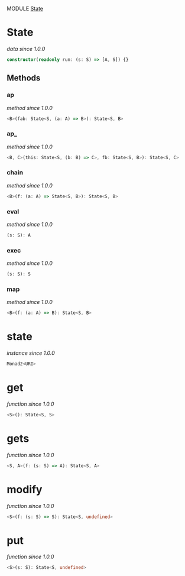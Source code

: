 MODULE [State](https://github.com/gcanti/fp-ts/blob/master/src/State.ts)

# State

_data_
_since 1.0.0_

```ts
constructor(readonly run: (s: S) => [A, S]) {}
```

## Methods

### ap

_method_
_since 1.0.0_

```ts
<B>(fab: State<S, (a: A) => B>): State<S, B>
```

### ap\_

_method_
_since 1.0.0_

```ts
<B, C>(this: State<S, (b: B) => C>, fb: State<S, B>): State<S, C>
```

### chain

_method_
_since 1.0.0_

```ts
<B>(f: (a: A) => State<S, B>): State<S, B>
```

### eval

_method_
_since 1.0.0_

```ts
(s: S): A
```

### exec

_method_
_since 1.0.0_

```ts
(s: S): S
```

### map

_method_
_since 1.0.0_

```ts
<B>(f: (a: A) => B): State<S, B>
```

# state

_instance_
_since 1.0.0_

```ts
Monad2<URI>
```

# get

_function_
_since 1.0.0_

```ts
<S>(): State<S, S>
```

# gets

_function_
_since 1.0.0_

```ts
<S, A>(f: (s: S) => A): State<S, A>
```

# modify

_function_
_since 1.0.0_

```ts
<S>(f: (s: S) => S): State<S, undefined>
```

# put

_function_
_since 1.0.0_

```ts
<S>(s: S): State<S, undefined>
```
